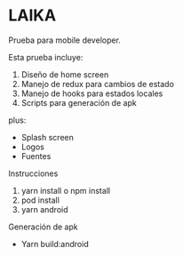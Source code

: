 # LAIKA
Prueba para mobile developer.

Esta prueba incluye:
1. Diseño de home screen
2. Manejo de redux para cambios de estado
3. Manejo de hooks para estados locales
4. Scripts para generación de apk

plus: 

- Splash screen
- Logos
- Fuentes

Instrucciones

1. yarn install o npm install
2. pod install
3. yarn android

Generación de apk

- Yarn build:android

